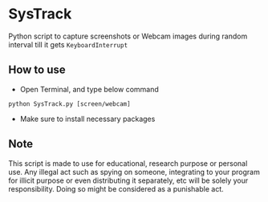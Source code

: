 # SysTrack
Python script to capture screenshots or Webcam images during random interval till it gets `KeyboardInterrupt`

## How to use
- Open Terminal, and type below command
```shell
python SysTrack.py [screen/webcam]
```
- Make sure to install necessary packages

## Note
This script is made to use for educational, research purpose or personal use. Any illegal act such as spying on someone, integrating to your program for illicit purpose or even distributing it separately, etc will be solely your responsibility. Doing so might be considered as a punishable act.
